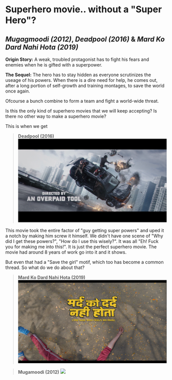 
Superhero movie.. without a "Super Hero"?
=
## *Mugagmoodi (2012)*, *Deadpool (2016)* & *Mard Ko Dard Nahi Hota (2019)*
**Origin Story:**
A weak, troubled protagonist has to fight his fears and enemies when he is gifted with a superpower.

**The Sequel:**
The hero has to stay hidden as everyone scrutinizes the useage of his powers. When there is a dire need for help, he comes out, after a long portion of self-growth and training montages, to save the world once again.

Ofcourse a bunch combine to form a team and fight a world-wide threat.

Is this the only kind of superhero movies that we will keep accepting? Is there no other way to make a superhero movie?

This is when we get
>**Deadpool (2016)**
![](https://raw.githubusercontent.com/datmemerboi/A-Little-About-Cinema/master/Posters/Deadpool%20(2016).png)

This movie took the entire factor of "guy getting super powers" and uped it a notch by making him screw it himself.
We didn't have one scene of "Why did I get these powers?", "How do I use this wisely?". It was all "Eh! Fuck you for making me into this!". It is just the perfect superhero movie. The movie had around 8 years of work go into it and it shows.

But even that had a "Save the girl" motif, which too has become a common thread. So what do we do about that?

>**Mard Ko Dard Nahi Hota (2019)**
![](https://raw.githubusercontent.com/datmemerboi/A-Little-About-Cinema/master/Posters/Mard%20Ko%20Dard%20Nahi%20Hota%20(2019).png)

>**Mugamoodi (2012)**
![](https://occ-0-1068-92.1.nflxso.net/dnm/api/v6/0DW6CdE4gYtYx8iy3aj8gs9WtXE/AAAABb4oT6TlC1w52h_o2fW9oR9cmYmGeBfw_JWsQmoTVZQMSNPCmaJBfvuOSAPlLJIwKlkqGPp39Gei362axd4Ie5KExIDSGOU4dQ.jpg?r=724)